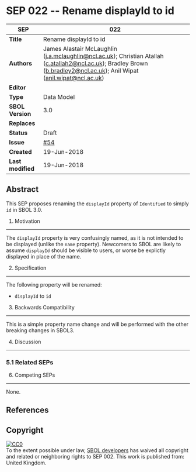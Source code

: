 SEP 022 -- Rename displayId to id
===================================

SEP                     | 022
----------------------|--------------
**Title**                | Rename displayId to id
**Authors**           | James Alastair McLaughlin (j.a.mclaughlin@ncl.ac.uk); Christian Atallah (c.atallah2@ncl.ac.uk); Bradley Brown (b.bradley2@ncl.ac.uk); Anil Wipat (anil.wipat@ncl.ac.uk)
**Editor**            | 
**Type**               | Data Model
**SBOL Version** | 3.0
**Replaces**        | 
**Status**             | Draft
**Issue** | [#54](https://github.com/SynBioDex/SEPs/issues/54)
**Created**          | 19-Jun-2018
**Last modified**  | 19-Jun-2018

Abstract
-----------

This SEP proposes renaming the `displayId` property of `Identified` to simply `id` in SBOL 3.0.



1. Motivation
--------------

The `displayId` property is very confusingly named, as it is not intended to be displayed (unlike the `name` property).  Newcomers to SBOL are likely to assume `displayId` should be visible to users, or worse be explictly displayed in place of the name.



2. Specification 
----------------------------------------------

The following property will be renamed:

* `displayId` to `id`


3. Backwards Compatibility <a name='compatibility'></a>
-----------------

This is a simple property name change and will be performed with the other breaking changes in SBOL3.



4. Discussion <a name='discussion'></a>
-----------------

### 5.1 Related SEPs


6. Competing SEPs <a name='competing_seps'></a>
-----------------

None.

References <a name='references'></a>
----------------

Copyright <a name='copyright'></a>
-------------

<p xmlns:dct="http://purl.org/dc/terms/" xmlns:vcard="http://www.w3.org/2001/vcard-rdf/3.0#">
  <a rel="license"
     href="http://creativecommons.org/publicdomain/zero/1.0/">
    <img src="http://i.creativecommons.org/p/zero/1.0/88x31.png" style="border-style: none;" alt="CC0" />
  </a>
  <br />
  To the extent possible under law,
  <a rel="dct:publisher"
     href="sbolstandard.org">
    <span property="dct:title">SBOL developers</span></a>
  has waived all copyright and related or neighboring rights to
  <span property="dct:title">SEP 002</span>.
This work is published from:
<span property="vcard:Country" datatype="dct:ISO3166"
      content="US" about="sbolstandard.org">
  United Kingdom</span>.
</p>

